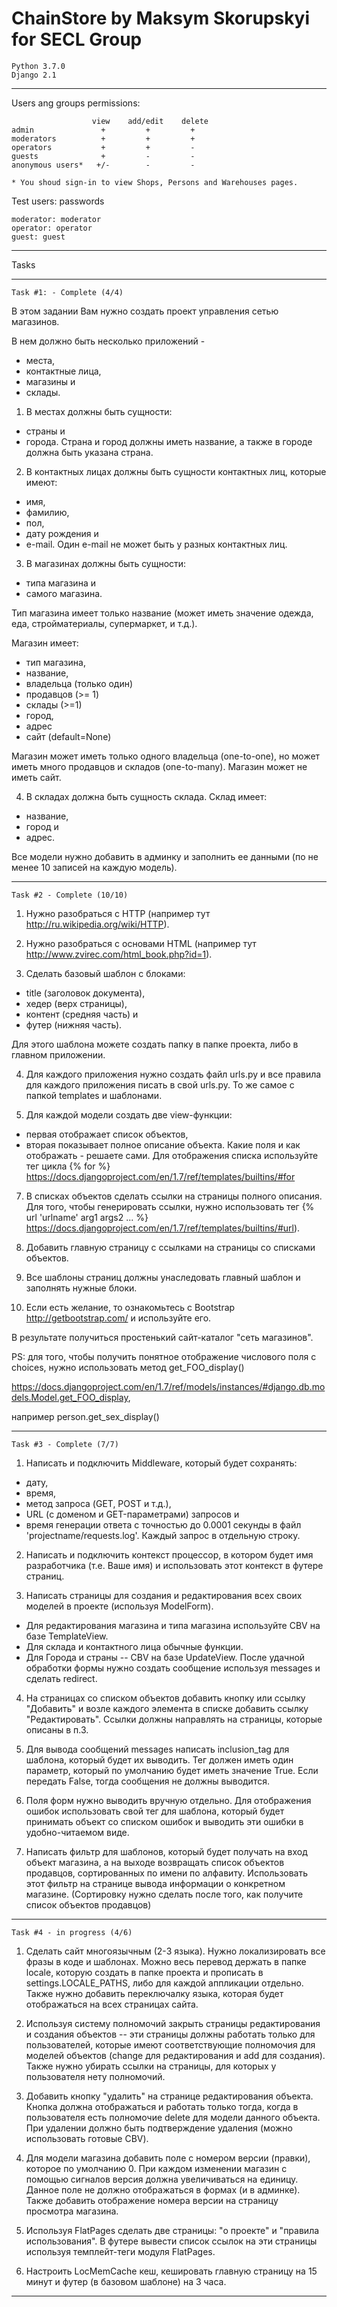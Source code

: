 # ChainStore by Maksym Skorupskyi for SECL Group
    Python 3.7.0
    Django 2.1
_________________________________________________________________________________________________________

Users ang groups permissions:

                      view    add/edit    delete              
    admin               +         +         +
    moderators          +         +         +
    operators           +         +         -
    guests              +         -         -
    anonymous users*   +/-        -         -

    * You shoud sign-in to view Shops, Persons and Warehouses pages.

Test users: passwords

    moderator: moderator
    operator: operator
    guest: guest

_________________________________________________________________________________________________________

Tasks
_________________________________________________________________________________________________________

    Task #1: - Complete (4/4)

В этом задании Вам нужно создать проект управления сетью магазинов.

В нем должно быть несколько приложений - 
- места, 
- контактные лица, 
- магазины и 
- склады.

1) В местах должны быть сущности: 
- страны и 
- города. 
Страна и город должны иметь название, а также в городе должна быть указана страна.

2) В контактных лицах должны быть сущности контактных лиц, которые имеют: 
- имя, 
- фамилию, 
- пол, 
- дату рождения и 
- e-mail. 
Один e-mail не может быть у разных контактных лиц.

3) В магазинах должны быть сущности: 
- типа магазина и 
- самого магазина. 

Тип магазина имеет только название (может иметь значение одежда, еда, стройматериалы, супермаркет, и т.д.). 

Магазин имеет:
- тип магазина, 
- название, 
- владельца (только один)
- продавцов (>= 1) 
- склады (>=1)
- город, 
- адрес
- сайт (default=None)

Магазин может иметь только одного владельца (one-to-one), 
но может иметь много продавцов и складов (one-to-many). 
Магазин может не иметь сайт.

4) В складах должна быть сущность склада. 
Склад имеет: 
- название,
- город и 
- адрес.

Все модели нужно добавить в админку и заполнить ее данными (по не менее 10 записей на каждую модель).

_________________________________________________________________________________________________________

    Task #2 - Complete (10/10)

1. Нужно разобраться с HTTP (например тут http://ru.wikipedia.org/wiki/HTTP).

2. Нужно разобраться с основами HTML (например тут http://www.zvirec.com/html_book.php?id=1).

3. Сделать базовый шаблон с блоками: 
- title (заголовок документа), 
- хедер (верх страницы), 
- контент (средняя часть) и 
- футер (нижняя часть). 

Для этого шаблона можете создать папку в папке проекта, либо в главном приложении.

4. Для каждого приложения нужно создать файл urls.py 
и все правила для каждого приложения писать в свой urls.py. 
То же самое с папкой templates и шаблонами.

6. Для каждой модели создать две view-функции: 
- первая отображает список объектов, 
- вторая показывает полное описание объекта. 
Какие поля и как отображать - решаете сами. 
Для отображения списка используйте тег цикла {% for %} 
https://docs.djangoproject.com/en/1.7/ref/templates/builtins/#for

7. В списках объектов сделать ссылки на страницы полного описания. Для того, чтобы генерировать ссылки, нужно использовать тег {% url 'urlname' arg1 args2 ... %} 
https://docs.djangoproject.com/en/1.7/ref/templates/builtins/#url).

8. Добавить главную страницу с ссылками на страницы со списками объектов.

9. Все шаблоны страниц должны унаследовать главный шаблон и заполнять нужные блоки.

10. Если есть желание, то ознакомьтесь с Bootstrap http://getbootstrap.com/ и используйте его. 

В результате получиться простенький сайт-каталог "сеть магазинов".

PS: для того, чтобы получить понятное отображение числового поля с choices, 
нужно использовать метод get_FOO_display() 

https://docs.djangoproject.com/en/1.7/ref/models/instances/#django.db.models.Model.get_FOO_display, 

например person.get_sex_display()

_________________________________________________________________________________________________________

    Task #3 - Complete (7/7)

1. Написать и подключить Middleware, который будет сохранять: 
- дату, 
- время, 
- метод запроса (GET, POST и т.д.), 
- URL (с доменом и GET-параметрами) запросов и 
- время генерации ответа с точностью до 0.0001 секунды 
в файл 'projectname/requests.log'. 
Каждый запрос в отдельную строку.

2. Написать и подключить контекст процессор, в котором будет имя разработчика (т.е. Ваше имя) и использовать этот контекст в футере страниц.

3. Написать страницы для создания и редактирования всех своих моделей в проекте (используя ModelForm). 
- Для редактирования магазина и типа магазина используйте CBV на базе TemplateView. 
- Для склада и контактного лица обычные функции. 
- Для Города и страны -- CBV на базе UpdateView. 
После удачной обработки формы нужно создать сообщение используя messages и сделать redirect.

4. На страницах со списком объектов добавить кнопку или ccылку "Добавить" и возле каждого элемента в списке добавить ссылку "Редактировать". 
Ссылки должны направлять на страницы, которые описаны в п.3.

5. Для вывода сообщений messages написать inclusion_tag для шаблона, который будет их выводить. Тег должен иметь один параметр, который по умолчанию будет иметь значение True. 
Если передать False, тогда сообщения не должны выводится.

6. Поля форм нужно выводить вручную отдельно. 
Для отображения ошибок использовать свой тег для шаблона, который будет принимать объект со списком ошибок и выводить эти ошибки в удобно-читаемом виде.

7. Написать фильтр для шаблонов, который будет получать на вход объект магазина, а на выходе возвращать список объектов продавцов, сортированных по имени по алфавиту. 
Использовать этот фильтр на странице вывода информации о конкретном магазине. 
(Сортировку нужно сделать после того, как получите список объектов продавцов)

_________________________________________________________________________________________________________

    Task #4 - in progress (4/6)

1. Сделать сайт многоязычным (2-3 языка). Нужно локализировать все фразы в коде и шаблонах. Можно весь перевод держать в папке locale, которую создать в папке проекта и прописать в settings.LOCALE_PATHS, либо для каждой аппликации отдельно. Также нужно добавить переключалку языка, которая будет отображаться на всех страницах сайта.


2. Используя систему полномочий закрыть страницы редактирования и создания объектов -- эти страницы должны работать только для пользователей, которые имеют соответствующие полномочия для моделей объектов (change для редактирования и add для создания). Также нужно убирать ссылки на страницы, для которых у пользователя нету полномочий.


3. Добавить кнопку "удалить" на странице редактирования объекта. Кнопка должна отображаться и работать только тогда, когда в пользователя есть полномочие delete для модели данного объекта. При удалении должно быть подтверждение удаления (можно использовать готовые CBV).


4. Для модели магазина добавить поле с номером версии (правки), которое по умолчанию 0. При каждом изменении магазин с помощью сигналов версия должна увеличиваться на единицу. Данное поле не должно отображаться в формах (и в админке). 
Также добавить отображение номера версии на страницу просмотра магазина.


5. Используя FlatPages сделать две страницы: "о проекте" и "правила использования". В футере вывести список ссылок на эти страницы используя темплейт-теги модуля FlatPages.


6. Настроить LocMemCache кеш, кешировать главную страницу на 15 минут и футер (в базовом шаблоне) на 3 часа.

_________________________________________________________________________________________________________
